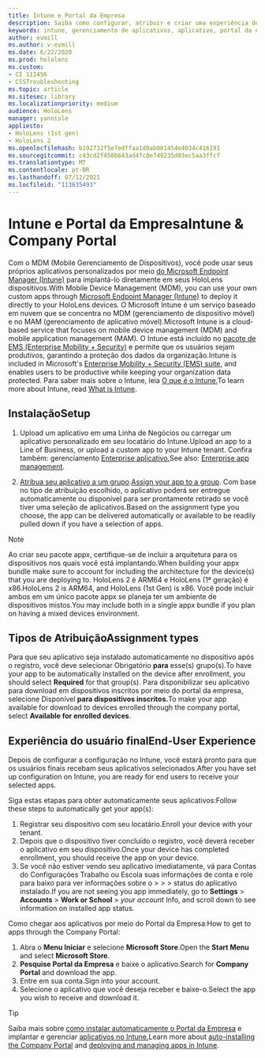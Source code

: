 ```yaml
---
title: Intune e Portal da Empresa
description: Saiba como configurar, atribuir e criar uma experiência de usuário confortável com o Intune, o gerenciamento de dispositivo móvel e o portal da empresa.
keywords: intune, gerenciamento de aplicativos, aplicativo, portal da empresa, portal, hololens
author: evmill
ms.author: v-evmill
ms.date: 6/22/2020
ms.prod: hololens
ms.custom:
- CI 111456
- CSSTroubleshooting
ms.topic: article
ms.sitesec: library
ms.localizationpriority: medium
audience: HoloLens
manager: yannisle
appliesto:
- HoloLens (1st gen)
- HoloLens 2
ms.openlocfilehash: b192732f5e7edffaa1d0ab081454e4034c416191
ms.sourcegitcommit: c43cd2f450b643ad4fc8e749235d03ec5aa3ffcf
ms.translationtype: MT
ms.contentlocale: pt-BR
ms.lasthandoff: 07/12/2021
ms.locfileid: "113635493"
---
```

# <a name="intune--company-portal"></a><span data-ttu-id="45897-104">Intune e Portal da Empresa</span><span class="sxs-lookup"><span data-stu-id="45897-104">Intune & Company Portal</span></span>

<span data-ttu-id="45897-105">Com o MDM (Mobile Gerenciamento de Dispositivos), você pode usar seus próprios aplicativos personalizados por meio [do Microsoft Endpoint Manager (Intune)](/intune/windows-holographic-for-business) para implantá-lo diretamente em seus HoloLens dispositivos.</span><span class="sxs-lookup"><span data-stu-id="45897-105">With Mobile Device Management (MDM), you can use your own custom apps through [Microsoft Endpoint Manager (Intune)](/intune/windows-holographic-for-business) to deploy it directly to your HoloLens devices.</span></span> <span data-ttu-id="45897-106">O Microsoft Intune é um serviço baseado em nuvem que se concentra no MDM (gerenciamento de dispositivo móvel) e no MAM (gerenciamento de aplicativo móvel).</span><span class="sxs-lookup"><span data-stu-id="45897-106">Microsoft Intune is a cloud-based service that focuses on mobile device management (MDM) and mobile application management (MAM).</span></span> <span data-ttu-id="45897-107">O Intune está incluído no [pacote de EMS (Enterprise Mobility + Security)](https://www.microsoft.com/microsoft-365/enterprise-mobility-security) e permite que os usuários sejam produtivos, garantindo a proteção dos dados da organização.</span><span class="sxs-lookup"><span data-stu-id="45897-107">Intune is included in Microsoft's [Enterprise Mobility + Security (EMS) suite](https://www.microsoft.com/microsoft-365/enterprise-mobility-security), and enables users to be productive while keeping your organization data protected.</span></span> <span data-ttu-id="45897-108">Para saber mais sobre o Intune, leia [O que é o Intune.](/mem/intune/fundamentals/what-is-intune)</span><span class="sxs-lookup"><span data-stu-id="45897-108">To learn more about Intune, read [What is Intune](/mem/intune/fundamentals/what-is-intune).</span></span>

## <a name="setup"></a><span data-ttu-id="45897-109">Instalação</span><span class="sxs-lookup"><span data-stu-id="45897-109">Setup</span></span>

1. <span data-ttu-id="45897-110">Upload um aplicativo em uma Linha de Negócios ou carregar um aplicativo personalizado em seu locatário do Intune.</span><span class="sxs-lookup"><span data-stu-id="45897-110">Upload an app to a Line of Business, or upload a custom app to your Intune tenant.</span></span> <span data-ttu-id="45897-111">Confira também: gerenciamento [Enterprise aplicativo.](/windows/client-management/mdm/enterprise-app-management)</span><span class="sxs-lookup"><span data-stu-id="45897-111">See also: [Enterprise app management](/windows/client-management/mdm/enterprise-app-management).</span></span>

2. <span data-ttu-id="45897-112">[Atribua seu aplicativo a um grupo](/mem/intune/apps/apps-deploy).</span><span class="sxs-lookup"><span data-stu-id="45897-112">[Assign your app to a group](/mem/intune/apps/apps-deploy).</span></span> <span data-ttu-id="45897-113">Com base no tipo de atribuição escolhido, o aplicativo poderá ser entregue automaticamente ou disponível para ser prontamente retirado se você tiver uma seleção de aplicativos.</span><span class="sxs-lookup"><span data-stu-id="45897-113">Based on the assignment type you choose, the app can be delivered automatically or available to be readily pulled down if you have a selection of apps.</span></span>

> [!NOTE]
> <span data-ttu-id="45897-114">Ao criar seu pacote appx, certifique-se de incluir a arquitetura para os dispositivos nos quais você está implantando.</span><span class="sxs-lookup"><span data-stu-id="45897-114">When building your appx bundle make sure to account for including the architecture for the device(s) that you are deploying to.</span></span> <span data-ttu-id="45897-115">HoloLens 2 é ARM64 e HoloLens (1ª geração) é x86.</span><span class="sxs-lookup"><span data-stu-id="45897-115">HoloLens 2 is ARM64, and HoloLens (1st Gen) is x86.</span></span> <span data-ttu-id="45897-116">Você pode incluir ambos em um único pacote appx se planeja ter um ambiente de dispositivos mistos.</span><span class="sxs-lookup"><span data-stu-id="45897-116">You may include both in a single appx bundle if you plan on having a mixed devices environment.</span></span>

## <a name="assignment-types"></a><span data-ttu-id="45897-117">Tipos de Atribuição</span><span class="sxs-lookup"><span data-stu-id="45897-117">Assignment types</span></span>

<span data-ttu-id="45897-118">Para que seu aplicativo seja instalado automaticamente no dispositivo após o registro, você deve selecionar Obrigatório **para** esse(s) grupo(s).</span><span class="sxs-lookup"><span data-stu-id="45897-118">To have your app to be automatically installed on the device after enrollment, you should select **Required** for that group(s).</span></span>
<span data-ttu-id="45897-119">Para disponibilizar seu aplicativo para download em dispositivos inscritos por meio do portal da empresa, selecione Disponível **para dispositivos inscritos.**</span><span class="sxs-lookup"><span data-stu-id="45897-119">To make your app available for download to devices enrolled through the company portal, select **Available for enrolled devices**.</span></span>

## <a name="end-user-experience"></a><span data-ttu-id="45897-120">Experiência do usuário final</span><span class="sxs-lookup"><span data-stu-id="45897-120">End-User Experience</span></span>

<span data-ttu-id="45897-121">Depois de configurar a configuração no Intune, você estará pronto para que os usuários finais recebam seus aplicativos selecionados.</span><span class="sxs-lookup"><span data-stu-id="45897-121">After you have set up configuration on Intune, you are ready for end users to receive your selected apps.</span></span>

<span data-ttu-id="45897-122">Siga estas etapas para obter automaticamente seus aplicativos:</span><span class="sxs-lookup"><span data-stu-id="45897-122">Follow these steps to automatically get your app(s):</span></span>

1. <span data-ttu-id="45897-123">Registrar seu dispositivo com seu locatário.</span><span class="sxs-lookup"><span data-stu-id="45897-123">Enroll your device with your tenant.</span></span>
2. <span data-ttu-id="45897-124">Depois que o dispositivo tiver concluído o registro, você deverá receber o aplicativo em seu dispositivo.</span><span class="sxs-lookup"><span data-stu-id="45897-124">Once your device has completed enrollment, you should receive the app on your device.</span></span>
3. <span data-ttu-id="45897-125">Se você não estiver vendo seu aplicativo imediatamente, vá para Contas do Configurações Trabalho ou Escola suas informações de conta e role para baixo para ver informações sobre o  >    >    >   status do aplicativo instalado.</span><span class="sxs-lookup"><span data-stu-id="45897-125">If you are not seeing you app immediately, go to **Settings** > **Accounts** > **Work or School** > *your account* Info, and scroll down to see information on installed app status.</span></span>

<span data-ttu-id="45897-126">Como chegar aos aplicativos por meio do Portal da Empresa:</span><span class="sxs-lookup"><span data-stu-id="45897-126">How to get to apps through the Company Portal:</span></span>

1. <span data-ttu-id="45897-127">Abra o **Menu Iniciar** e selecione **Microsoft Store**.</span><span class="sxs-lookup"><span data-stu-id="45897-127">Open the **Start Menu** and select **Microsoft Store**.</span></span>
2. <span data-ttu-id="45897-128">**Pesquise Portal da Empresa** e baixe o aplicativo.</span><span class="sxs-lookup"><span data-stu-id="45897-128">Search for **Company Portal** and download the app.</span></span>
3. <span data-ttu-id="45897-129">Entre em sua conta.</span><span class="sxs-lookup"><span data-stu-id="45897-129">Sign into your account.</span></span>
4. <span data-ttu-id="45897-130">Selecione o aplicativo que você deseja receber e baixe-o.</span><span class="sxs-lookup"><span data-stu-id="45897-130">Select the app you wish to receive and download it.</span></span>

> [!Tip]
> <span data-ttu-id="45897-131">Saiba mais sobre [como instalar automaticamente o Portal da Empresa](/mem/intune/apps/company-portal-app) e implantar e gerenciar [aplicativos no Intune.](/mem/intune/fundamentals/windows-holographic-for-business#deploy-and-manage-apps)</span><span class="sxs-lookup"><span data-stu-id="45897-131">Learn more about [auto-installing the Company Portal](/mem/intune/apps/company-portal-app) and [deploying and managing apps in Intune](/mem/intune/fundamentals/windows-holographic-for-business#deploy-and-manage-apps).</span></span>
